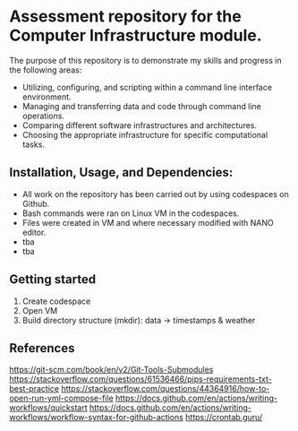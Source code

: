 # Assessment repository for the Computer Infrastructure module.

The purpose of this repository is to demonstrate my skills and progress in the following areas:

- Utilizing, configuring, and scripting within a command line interface environment.
- Managing and transferring data and code through command line operations.
- Comparing different software infrastructures and architectures.
- Choosing the appropriate infrastructure for specific computational tasks.

## Installation, Usage, and Dependencies:
 - All work on the repository has been carried out by using codespaces on Github.
 - Bash commands were ran on Linux VM in the codespaces.
 - Files were created in VM and where necessary modified with NANO editor.
 - tba
 - tba

## Getting started

1. Create codespace
2. Open VM
2. Build directory structure (mkdir): data -> timestamps & weather
                              








## References 
https://git-scm.com/book/en/v2/Git-Tools-Submodules
https://stackoverflow.com/questions/61536466/pips-requirements-txt-best-practice
https://stackoverflow.com/questions/44364916/how-to-open-run-yml-compose-file
https://docs.github.com/en/actions/writing-workflows/quickstart
https://docs.github.com/en/actions/writing-workflows/workflow-syntax-for-github-actions
https://crontab.guru/